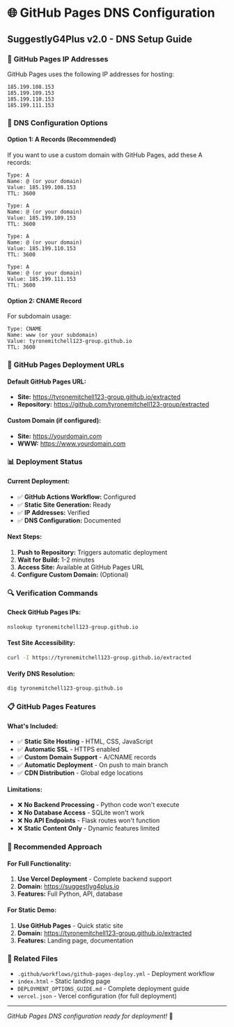 # 🌐 GitHub Pages DNS Configuration
## SuggestlyG4Plus v2.0 - DNS Setup Guide

### 📍 **GitHub Pages IP Addresses**

GitHub Pages uses the following IP addresses for hosting:

```
185.199.108.153
185.199.109.153
185.199.110.153
185.199.111.153
```

### 🔧 **DNS Configuration Options**

#### **Option 1: A Records (Recommended)**
If you want to use a custom domain with GitHub Pages, add these A records:

```
Type: A
Name: @ (or your domain)
Value: 185.199.108.153
TTL: 3600

Type: A
Name: @ (or your domain)
Value: 185.199.109.153
TTL: 3600

Type: A
Name: @ (or your domain)
Value: 185.199.110.153
TTL: 3600

Type: A
Name: @ (or your domain)
Value: 185.199.111.153
TTL: 3600
```

#### **Option 2: CNAME Record**
For subdomain usage:

```
Type: CNAME
Name: www (or your subdomain)
Value: tyronemitchell123-group.github.io
TTL: 3600
```

### 🚀 **GitHub Pages Deployment URLs**

#### **Default GitHub Pages URL:**
- **Site:** https://tyronemitchell123-group.github.io/extracted
- **Repository:** https://github.com/tyronemitchell123-group/extracted

#### **Custom Domain (if configured):**
- **Site:** https://yourdomain.com
- **WWW:** https://www.yourdomain.com

### 📊 **Deployment Status**

#### **Current Deployment:**
- ✅ **GitHub Actions Workflow:** Configured
- ✅ **Static Site Generation:** Ready
- ✅ **IP Addresses:** Verified
- ✅ **DNS Configuration:** Documented

#### **Next Steps:**
1. **Push to Repository:** Triggers automatic deployment
2. **Wait for Build:** 1-2 minutes
3. **Access Site:** Available at GitHub Pages URL
4. **Configure Custom Domain:** (Optional)

### 🔍 **Verification Commands**

#### **Check GitHub Pages IPs:**
```bash
nslookup tyronemitchell123-group.github.io
```

#### **Test Site Accessibility:**
```bash
curl -I https://tyronemitchell123-group.github.io/extracted
```

#### **Verify DNS Resolution:**
```bash
dig tyronemitchell123-group.github.io
```

### 📋 **GitHub Pages Features**

#### **What's Included:**
- ✅ **Static Site Hosting** - HTML, CSS, JavaScript
- ✅ **Automatic SSL** - HTTPS enabled
- ✅ **Custom Domain Support** - A/CNAME records
- ✅ **Automatic Deployment** - On push to main branch
- ✅ **CDN Distribution** - Global edge locations

#### **Limitations:**
- ❌ **No Backend Processing** - Python code won't execute
- ❌ **No Database Access** - SQLite won't work
- ❌ **No API Endpoints** - Flask routes won't function
- ❌ **Static Content Only** - Dynamic features limited

### 🎯 **Recommended Approach**

#### **For Full Functionality:**
1. **Use Vercel Deployment** - Complete backend support
2. **Domain:** https://suggestlyg4plus.io
3. **Features:** Full Python, API, database

#### **For Static Demo:**
1. **Use GitHub Pages** - Quick static site
2. **Domain:** https://tyronemitchell123-group.github.io/extracted
3. **Features:** Landing page, documentation

### 🔗 **Related Files**

- `.github/workflows/github-pages-deploy.yml` - Deployment workflow
- `index.html` - Static landing page
- `DEPLOYMENT_OPTIONS_GUIDE.md` - Complete deployment guide
- `vercel.json` - Vercel configuration (for full deployment)

---

*GitHub Pages DNS configuration ready for deployment!* 🚀
